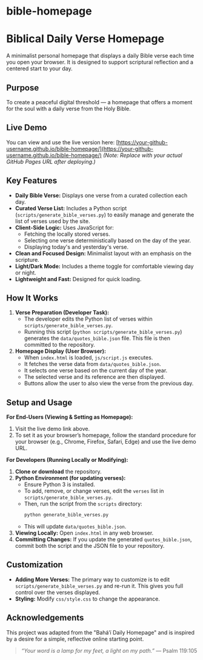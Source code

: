 # bible-homepage

# Biblical Daily Verse Homepage

A minimalist personal homepage that displays a daily Bible verse each time you open your browser. It is designed to support scriptural reflection and a centered start to your day.

## Purpose

To create a peaceful digital threshold — a homepage that offers a moment for the soul with a daily verse from the Holy Bible.

## Live Demo

You can view and use the live version here:
[https://your-github-username.github.io/bible-homepage/](https://your-github-username.github.io/bible-homepage/)
*(Note: Replace with your actual GitHub Pages URL after deploying.)*

## Key Features

-   **Daily Bible Verse:** Displays one verse from a curated collection each day.
-   **Curated Verse List:** Includes a Python script (`scripts/generate_bible_verses.py`) to easily manage and generate the list of verses used by the site.
-   **Client-Side Logic:** Uses JavaScript for:
    -   Fetching the locally stored verses.
    -   Selecting one verse deterministically based on the day of the year.
    -   Displaying today's and yesterday's verse.
-   **Clean and Focused Design:** Minimalist layout with an emphasis on the scripture.
-   **Light/Dark Mode:** Includes a theme toggle for comfortable viewing day or night.
-   **Lightweight and Fast:** Designed for quick loading.

## How It Works

1.  **Verse Preparation (Developer Task):**
    *   The developer edits the Python list of verses within `scripts/generate_bible_verses.py`.
    *   Running this script (`python scripts/generate_bible_verses.py`) generates the `data/quotes_bible.json` file. This file is then committed to the repository.
2.  **Homepage Display (User Browser):**
    *   When `index.html` is loaded, `js/script.js` executes.
    *   It fetches the verse data from `data/quotes_bible.json`.
    *   It selects one verse based on the current day of the year.
    *   The selected verse and its reference are then displayed.
    *   Buttons allow the user to also view the verse from the previous day.

## Setup and Usage

**For End-Users (Viewing & Setting as Homepage):**

1.  Visit the live demo link above.
2.  To set it as your browser’s homepage, follow the standard procedure for your browser (e.g., Chrome, Firefox, Safari, Edge) and use the live demo URL.

**For Developers (Running Locally or Modifying):**

1.  **Clone or download** the repository.
2.  **Python Environment (for updating verses):**
    *   Ensure Python 3 is installed.
    *   To add, remove, or change verses, edit the `verses` list in `scripts/generate_bible_verses.py`.
    *   Then, run the script from the `scripts` directory:
        ```bash
        python generate_bible_verses.py
        ```
    *   This will update `data/quotes_bible.json`.
3.  **Viewing Locally:** Open `index.html` in any web browser.
4.  **Committing Changes:** If you update the generated `quotes_bible.json`, commit both the script and the JSON file to your repository.

## Customization

-   **Adding More Verses:** The primary way to customize is to edit `scripts/generate_bible_verses.py` and re-run it. This gives you full control over the verses displayed.
-   **Styling:** Modify `css/style.css` to change the appearance.

## Acknowledgements

This project was adapted from the "Bahá’í Daily Homepage" and is inspired by a desire for a simple, reflective online starting point.

> *“Your word is a lamp for my feet, a light on my path.”*
> — Psalm 119:105